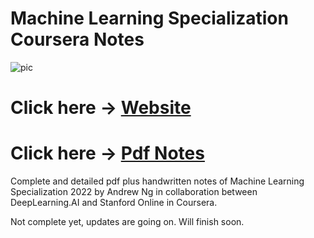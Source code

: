 # Machine Learning Specialization Coursera Notes
![pic](https://github.com/arjunan-k/Machine-Learning-Specialization-Coursera/blob/main/Images/Machine_Learning_Specialization_Coursera.png?raw=true)

# Click here -> [Website](https://arjunan-k.github.io/Machine-Learning-Specialization-Coursera-Notes/)
# Click here -> [Pdf Notes](https://github.com/arjunan-k/Machine-Learning-Specialization-Coursera-Notes/blob/main/Images/Supervised_Machine_Learning_Regression_and_Classification_Arjunan_K.pdf)
Complete and detailed pdf plus handwritten notes of Machine Learning Specialization 2022 by Andrew Ng in collaboration between DeepLearning.AI and Stanford Online in Coursera.

Not complete yet, updates are going on. Will finish soon.
